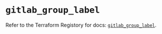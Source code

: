 # `gitlab_group_label`

Refer to the Terraform Registory for docs: [`gitlab_group_label`](https://registry.terraform.io/providers/gitlabhq/gitlab/16.4.0/docs/resources/group_label).
